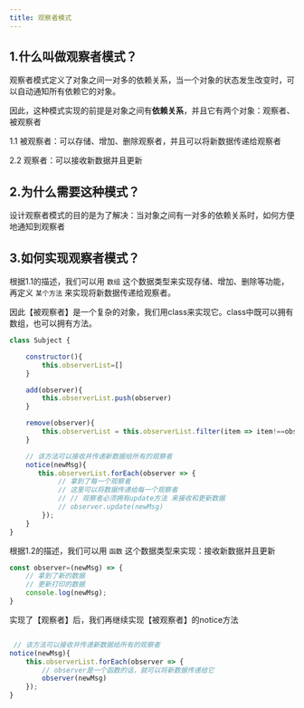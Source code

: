 ```yaml
---
title: 观察者模式
---
```

## 1.什么叫做观察者模式？

观察者模式定义了对象之间一对多的依赖关系，当一个对象的状态发生改变时，可以自动通知所有依赖它的对象。

因此，这种模式实现的前提是对象之间有**依赖关系**，并且它有两个对象：观察者、被观察者

1.1 被观察者：可以存储、增加、删除观察者，并且可以将新数据传递给观察者

2.2 观察者：可以接收新数据并且更新

## 2.为什么需要这种模式？

设计观察者模式的目的是为了解决：当对象之间有一对多的依赖关系时，如何方便地通知到观察者

## 3.如何实现观察者模式？

根据1.1的描述，我们可以用 `数组` 这个数据类型来实现存储、增加、删除等功能，再定义 `某个方法` 来实现将新数据传递给观察者。

因此【被观察者】是一个复杂的对象，我们用class来实现它。class中既可以拥有数组，也可以拥有方法。

```js
class Subject {

    constructor(){
        this.observerList=[]
    }

    add(observer){
        this.observerList.push(observer)
    }

    remove(observer){
        this.observerList = this.observerList.filter(item => item!==observer )
    }

    // 该方法可以接收并传递新数据给所有的观察者
    notice(newMsg){
       this.observerList.forEach(observer => {
            // 拿到了每一个观察者
            // 这里可以将数据传递给每一个观察者
            // // 观察者必须拥有update方法 来接收和更新数据
            // observer.update(newMsg)
        });
    }
}

```

根据1.2的描述，我们可以用 `函数` 这个数据类型来实现：接收新数据并且更新

```js
const observer=(newMsg) => { 
    // 拿到了新的数据
    // 更新打印的数据
    console.log(newMsg);
}
```

实现了【观察者】后，我们再继续实现【被观察者】的notice方法

```js

 // 该方法可以接收并传递新数据给所有的观察者
notice(newMsg){
    this.observerList.forEach(observer => {
        // observer是一个函数的话，就可以将新数据传递给它
        observer(newMsg)
    });
}

```
